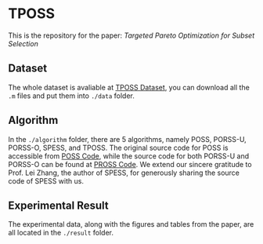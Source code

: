 # TPOSS

This is the repository for the paper: *Targeted Pareto Optimization for Subset Selection*

## Dataset

The whole dataset is avaliable at [TPOSS Dataset](https://www.kaggle.com/datasets/guotongwu/tposs-dataset), you can download all the `.m` files and put them into `./data` folder.

## Algorithm

In the `./algorithm` folder, there are 5 algorithms, namely POSS, PORSS-U, PORSS-O, SPESS, and TPOSS. The original source code for POSS is accessible from [POSS Code](http://www.lamda.nju.edu.cn/code_POSS.ashx), while the source code for both PORSS-U and PORSS-O can be found at [PROSS Code](http://www.lamda.nju.edu.cn/qianc/code_porss.html). We extend our sincere gratitude to Prof. Lei Zhang, the author of SPESS, for generously sharing the source code of SPESS with us.

## Experimental Result

The experimental data, along with the figures and tables from the paper, are all located in the `./result` folder.
